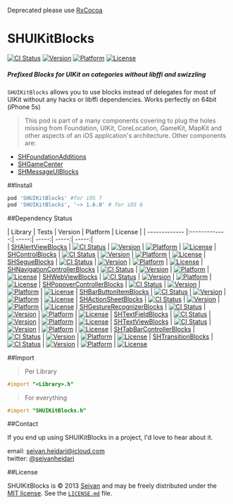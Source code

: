Deprecated please use [RxCocoa](https://github.com/ReactiveX/RxSwift)
# SHUIKitBlocks

[![CI Status](https://img.shields.io/travis/seivan/SHUIKitBlocks.svg?style=flat)](https://travis-ci.org/seivan/SHUIKitBlocks)
[![Version](https://img.shields.io/cocoapods/v/SHUIKitBlocks.svg?style=flat)](http://cocoadocs.org/docsets/SHUIKitBlocks)
[![Platform](https://img.shields.io/cocoapods/p/SHUIKitBlocks.svg?style=flat)](http://cocoadocs.org/docsets/SHUIKitBlocks)
[![License](https://img.shields.io/cocoapods/l/SHUIKitBlocks.svg?style=flat)](http://cocoadocs.org/docsets/SHUIKitBlocks)



##### Prefixed Blocks for UIKit on categories __without__ libffi and swizzling


`SHUIKitBlocks` allows you to use blocks instead of delegates for most of UIKit without any hacks or libffi dependencies. Works perfectly on 64bit (iPhone 5s) 

> This pod is part of a many components covering to plug the holes missing from Foundation, UIKit, CoreLocation, GameKit, MapKit and other aspects of an iOS application's architecture. Other components are: 

- [SHFoundationAdditions](https://github.com/seivan/SHFoundationAdditions)
- [SHGameCenter](https://github.com/seivan/SHGameCenter)
- [SHMessageUIBlocks](https://github.com/seivan/SHMessageUIBlocks)


##Install
```ruby
pod 'SHUIKitBlocks' #for iOS 7
pod 'SHUIKitBlocks', '~> 1.6.0' # for iOS 6
```

##Dependency Status

| Library        | Tests           | Version  | Platform  | License |
| ------------- |:-------------:| -----:|  -----:| -----:| -----:|  
| [SHAlertViewBlocks](https://github.com/seivan/SHAlertViewBlocks) | [![CI Status](https://img.shields.io/travis/seivan/SHAlertViewBlocks.svg?style=flat)](https://travis-ci.org/seivan/SHAlertViewBlocks) | [![Version](https://img.shields.io/cocoapods/v/SHAlertViewBlocks.svg?style=flat)](http://cocoadocs.org/docsets/SHAlertViewBlocks) | [![Platform](https://img.shields.io/cocoapods/p/SHAlertViewBlocks.svg?style=flat)](http://cocoadocs.org/docsets/SHAlertViewBlocks) | [![License](https://img.shields.io/cocoapods/l/SHAlertViewBlocks.svg?style=flat)](http://cocoadocs.org/docsets/SHAlertViewBlocks)
| [SHControlBlocks](https://github.com/seivan/SHControlBlocks) | [![CI Status](https://img.shields.io/travis/seivan/SHControlBlocks.svg?style=flat)](https://travis-ci.org/seivan/SHControlBlocks) | [![Version](https://img.shields.io/cocoapods/v/SHControlBlocks.svg?style=flat)](http://cocoadocs.org/docsets/SHControlBlocks) | [![Platform](https://img.shields.io/cocoapods/p/SHControlBlocks.svg?style=flat)](http://cocoadocs.org/docsets/SHControlBlocks) | [![License](https://img.shields.io/cocoapods/l/SHControlBlocks.svg?style=flat)](http://cocoadocs.org/docsets/SHControlBlocks)
| [SHSegueBlocks](https://github.com/seivan/SHSegueBlocks) | [![CI Status](https://img.shields.io/travis/seivan/SHSegueBlocks.svg?style=flat)](https://travis-ci.org/seivan/SHSegueBlocks) | [![Version](https://img.shields.io/cocoapods/v/SHSegueBlocks.svg?style=flat)](http://cocoadocs.org/docsets/SHSegueBlocks) | [![Platform](https://img.shields.io/cocoapods/p/SHSegueBlocks.svg?style=flat)](http://cocoadocs.org/docsets/SHSegueBlocks) | [![License](https://img.shields.io/cocoapods/l/SHSegueBlocks.svg?style=flat)](http://cocoadocs.org/docsets/SHSegueBlocks)
| [SHNavigationControllerBlocks](https://github.com/seivan/SHNavigationControllerBlocks) | [![CI Status](https://img.shields.io/travis/seivan/SHNavigationControllerBlocks.svg?style=flat)](https://travis-ci.org/seivan/SHNavigationControllerBlocks) | [![Version](https://img.shields.io/cocoapods/v/SHNavigationControllerBlocks.svg?style=flat)](http://cocoadocs.org/docsets/SHNavigationControllerBlocks) | [![Platform](https://img.shields.io/cocoapods/p/SHNavigationControllerBlocks.svg?style=flat)](http://cocoadocs.org/docsets/SHNavigationControllerBlocks) | [![License](https://img.shields.io/cocoapods/l/SHNavigationControllerBlocks.svg?style=flat)](http://cocoadocs.org/docsets/SHNavigationControllerBlocks)
| [SHWebViewBlocks](https://github.com/seivan/SHWebViewBlocks) | [![CI Status](https://img.shields.io/travis/seivan/SHWebViewBlocks.svg?style=flat)](https://travis-ci.org/seivan/SHWebViewBlocks) | [![Version](https://img.shields.io/cocoapods/v/SHWebViewBlocks.svg?style=flat)](http://cocoadocs.org/docsets/SHWebViewBlocks) | [![Platform](https://img.shields.io/cocoapods/p/SHWebViewBlocks.svg?style=flat)](http://cocoadocs.org/docsets/SHWebViewBlocks) | [![License](https://img.shields.io/cocoapods/l/SHWebViewBlocks.svg?style=flat)](http://cocoadocs.org/docsets/SHWebViewBlocks)
| [SHPopoverControllerBlocks](https://github.com/seivan/SHPopoverControllerBlocks) | [![CI Status](https://img.shields.io/travis/seivan/SHPopoverControllerBlocks.svg?style=flat)](https://travis-ci.org/seivan/SHPopoverControllerBlocks) | [![Version](https://img.shields.io/cocoapods/v/SHPopoverControllerBlocks.svg?style=flat)](http://cocoadocs.org/docsets/SHPopoverControllerBlocks) | [![Platform](https://img.shields.io/cocoapods/p/SHPopoverControllerBlocks.svg?style=flat)](http://cocoadocs.org/docsets/SHPopoverControllerBlocks) | [![License](https://img.shields.io/cocoapods/l/SHPopoverControllerBlocks.svg?style=flat)](http://cocoadocs.org/docsets/SHPopoverControllerBlocks)
| [SHBarButtonItemBlocks](https://github.com/seivan/SHBarButtonItemBlocks) | [![CI Status](https://img.shields.io/travis/seivan/SHBarButtonItemBlocks.svg?style=flat)](https://travis-ci.org/seivan/SHBarButtonItemBlocks) | [![Version](https://img.shields.io/cocoapods/v/SHBarButtonItemBlocks.svg?style=flat)](http://cocoadocs.org/docsets/SHBarButtonItemBlocks) | [![Platform](https://img.shields.io/cocoapods/p/SHBarButtonItemBlocks.svg?style=flat)](http://cocoadocs.org/docsets/SHBarButtonItemBlocks) | [![License](https://img.shields.io/cocoapods/l/SHBarButtonItemBlocks.svg?style=flat)](http://cocoadocs.org/docsets/SHBarButtonItemBlocks)
| [SHActionSheetBlocks](https://github.com/seivan/SHActionSheetBlocks) | [![CI Status](https://img.shields.io/travis/seivan/SHActionSheetBlocks.svg?style=flat)](https://travis-ci.org/seivan/SHActionSheetBlocks) | [![Version](https://img.shields.io/cocoapods/v/SHActionSheetBlocks.svg?style=flat)](http://cocoadocs.org/docsets/SHActionSheetBlocks) | [![Platform](https://img.shields.io/cocoapods/p/SHActionSheetBlocks.svg?style=flat)](http://cocoadocs.org/docsets/SHActionSheetBlocks) | [![License](https://img.shields.io/cocoapods/l/SHActionSheetBlocks.svg?style=flat)](http://cocoadocs.org/docsets/SHActionSheetBlocks)
| [SHGestureRecognizerBlocks](https://github.com/seivan/SHGestureRecognizerBlocks) | [![CI Status](https://img.shields.io/travis/seivan/SHGestureRecognizerBlocks.svg?style=flat)](https://travis-ci.org/seivan/SHGestureRecognizerBlocks) | [![Version](https://img.shields.io/cocoapods/v/SHGestureRecognizerBlocks.svg?style=flat)](http://cocoadocs.org/docsets/SHGestureRecognizerBlocks) | [![Platform](https://img.shields.io/cocoapods/p/SHGestureRecognizerBlocks.svg?style=flat)](http://cocoadocs.org/docsets/SHGestureRecognizerBlocks) | [![License](https://img.shields.io/cocoapods/l/SHGestureRecognizerBlocks.svg?style=flat)](http://cocoadocs.org/docsets/SHGestureRecognizerBlocks)
| [SHTextFieldBlocks](https://github.com/seivan/SHTextFieldBlocks) | [![CI Status](https://img.shields.io/travis/seivan/SHTextFieldBlocks.svg?style=flat)](https://travis-ci.org/seivan/SHTextFieldBlocks) | [![Version](https://img.shields.io/cocoapods/v/SHTextFieldBlocks.svg?style=flat)](http://cocoadocs.org/docsets/SHTextFieldBlocks) | [![Platform](https://img.shields.io/cocoapods/p/SHTextFieldBlocks.svg?style=flat)](http://cocoadocs.org/docsets/SHTextFieldBlocks) | [![License](https://img.shields.io/cocoapods/l/SHTextFieldBlocks.svg?style=flat)](http://cocoadocs.org/docsets/SHTextFieldBlocks)
| [SHTextViewBlocks](https://github.com/seivan/SHTextViewBlocks) | [![CI Status](https://img.shields.io/travis/seivan/SHTextViewBlocks.svg?style=flat)](https://travis-ci.org/seivan/SHTextViewBlocks) | [![Version](https://img.shields.io/cocoapods/v/SHTextViewBlocks.svg?style=flat)](http://cocoadocs.org/docsets/SHTextViewBlocks) | [![Platform](https://img.shields.io/cocoapods/p/SHTextViewBlocks.svg?style=flat)](http://cocoadocs.org/docsets/SHTextViewBlocks) | [![License](https://img.shields.io/cocoapods/l/SHTextViewBlocks.svg?style=flat)](http://cocoadocs.org/docsets/SHTextViewBlocks)
| [SHTabBarControllerBlocks](https://github.com/seivan/SHTabBarControllerBlocks) | [![CI Status](https://img.shields.io/travis/seivan/SHTabBarControllerBlocks.svg?style=flat)](https://travis-ci.org/seivan/SHTabBarControllerBlocks) | [![Version](https://img.shields.io/cocoapods/v/SHTabBarControllerBlocks.svg?style=flat)](http://cocoadocs.org/docsets/SHTabBarControllerBlocks) | [![Platform](https://img.shields.io/cocoapods/p/SHTabBarControllerBlocks.svg?style=flat)](http://cocoadocs.org/docsets/SHTabBarControllerBlocks) | [![License](https://img.shields.io/cocoapods/l/SHTabBarControllerBlocks.svg?style=flat)](http://cocoadocs.org/docsets/SHTabBarControllerBlocks)
| [SHTransitionBlocks](https://github.com/seivan/SHTransitionBlocks) | [![CI Status](https://img.shields.io/travis/seivan/SHTransitionBlocks.svg?style=flat)](https://travis-ci.org/seivan/SHTransitionBlocks) | [![Version](https://img.shields.io/cocoapods/v/SHTransitionBlocks.svg?style=flat)](http://cocoadocs.org/docsets/SHTransitionBlocks) | [![Platform](https://img.shields.io/cocoapods/p/SHTransitionBlocks.svg?style=flat)](http://cocoadocs.org/docsets/SHTransitionBlocks) | [![License](https://img.shields.io/cocoapods/l/SHTransitionBlocks.svg?style=flat)](http://cocoadocs.org/docsets/SHTransitionBlocks)

##Import

>Per Library

```objective-c
#import "<Library>.h"
```

>For everything

```objective-c
#import "SHUIKitBlocks.h"
```

##Contact


If you end up using SHUIKitBlocks in a project, I'd love to hear about it.

email: [seivan.heidari@icloud.com](mailto:seivan.heidari@icloud.com)  
twitter: [@seivanheidari](https://twitter.com/seivanheidari)

##License

SHUIKitBlocks is © 2013 [Seivan](https://www.github.com/seivan) and may be freely
distributed under the [MIT license](https://opensource.org/licenses/MIT).
See the [`LICENSE.md`](https://github.com/seivan/SHUIKitBlocks/blob/master/LICENSE.md) file.
